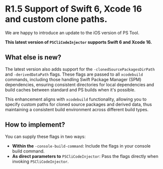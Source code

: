 # R1.5 Support of Swift 6, Xcode 16 and custom clone paths.

We are happy to introduce an update to the iOS version of PS Tool. 

**This latest version of `PSCliCodeInjector` supports Swift 6 and Xcode 16.**

## What else is new?

 The latest version also adds support for the `-clonedSourcePackagesDirPath` and `-derivedDataPath` flags. These flags are passed to all `xcodebuild` commands, including those handling Swift Package Manager (SPM) dependencies, ensuring consistent directories for local dependencies and build caches between standard and PS builds when it's possible. 

 This enhancement aligns with `xcodebuild` functionality, allowing you to specify custom paths for cloned source packages and derived data, thus maintaining a consistent build environment across different build types.

## How to implement?

You can supply these flags in two ways:

- **Within the** `-console-build-command`: Include the flags in your console build command.
- **As direct parameters to** `PSCliCodeInjector`: Pass the flags directly when invoking `PSCliCodeInjector`.
